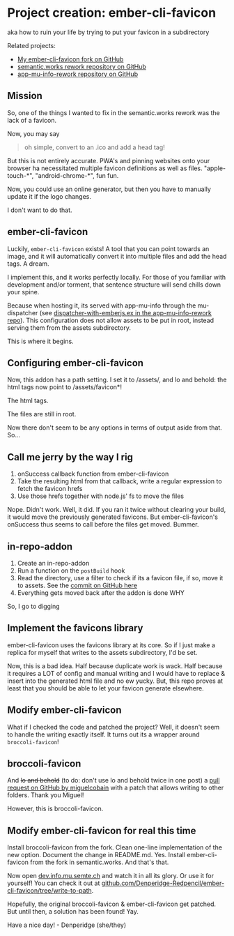# Project creation: ember-cli-favicon

aka how to ruin your life by trying to put your favicon in a subdirectory

Related projects:
- [My ember-cli-favicon fork on GitHub](https://github.com/Denperidge-Redpencil/ember-cli-favicon)
- [semantic.works rework repository on GitHub](https://github.com/Denperidge-Redpencil/semantic.works)
- [app-mu-info-rework repository on GitHub](https://github.com/Denperidge-Redpencil/app-mu-info-rework)

## Mission

So, one of the things I wanted to fix in the semantic.works rework was the lack of a favicon.

Now, you may say

> oh simple, convert to an .ico and add a head tag!

But this is not entirely accurate. PWA's and pinning websites onto your browser ha necessitated multiple favicon definitions as well as files. "apple-touch-\*", "android-chrome-\*", fun fun. 

Now, you could use an online generator, but then you have to manually update it if the logo changes.

I don't want to do that.

## ember-cli-favicon

Luckily, `ember-cli-favicon` exists! A tool that you can point towards an image, and it will automatically convert it into multiple files and add the head tags. A dream.

I implement this, and it works perfectly locally. For those of you familiar with development and/or torment, that sentence structure will send chills down your spine.

Because when hosting it, its served with app-mu-info through the mu-dispatcher (see [dispatcher-with-emberjs.ex in the app-mu-info-rework repo](https://github.com/Denperidge-Redpencil/app-mu-info-rework/blob/master/config/dispatcher/dispatcher-with-emberjs.ex)). This configuration does not allow assets to be put in root, instead serving them from the assets subdirectory.

This is where it begins.

## Configuring ember-cli-favicon

Now, this addon has a path setting. I set it to /assets/, and lo and behold: the html tags now point to /assets/favicon*!

The html tags.

The files are still in root.

Now there don't seem to be any options in terms of output aside from that. So...

## Call me jerry by the way I rig
1. onSuccess callback function from ember-cli-favicon
2. Take the resulting html from that callback, write a regular expression to fetch the favicon hrefs
3. Use those hrefs together with node.js' fs to move the files

Nope. Didn't work. Well, it did. If you ran it twice without clearing your build, it would move the previously generated favicons. But ember-cli-favicon's onSuccess thus seems to call before the files get moved. Bummer.

## in-repo-addon
1. Create an in-repo-addon
2. Run a function on the `postBuild` hook
3. Read the directory, use a filter to check if its a favicon file, if so, move it to assets. See the [commit on GitHub here](https://github.com/Denperidge-Redpencil/semantic.works/commit/4b7ff7e0d70af7add6a0931031696d35dee7bc5a)
4. Everything gets moved back after the addon is done WHY

So, I go to digging

## Implement the favicons library
ember-cli-favicon uses the favicons library at its core. So if I just make a replica for myself that writes to the assets subdirectory, I'd be set. 

Now, this is a bad idea. Half because duplicate work is wack. Half because it requires a LOT of config and manual writing and I would have to replace & insert into the generated html file and no ew yucky. But, this repo proves at least that you should be able to let your favicon generate elsewhere.

## Modify ember-cli-favicon
What if I checked the code and patched the project? Well, it doesn't seem to handle the writing exactly itself. It turns out its a wrapper around `broccoli-favicon`!

## broccoli-favicon
And ~~lo and behold~~ (to do: don't use lo and behold twice in one post) a [pull request on GitHub by miguelcobain](https://github.com/davewasmer/broccoli-favicon/pull/67) with a patch that allows writing to other folders. Thank you Miguel!

However, this is broccoli-favicon.

## Modify ember-cli-favicon for real this time
Install broccoli-favicon from the fork. Clean one-line implementation of the new option. Document the change in README.md. Yes. Install ember-cli-favicon from the fork in semantic.works. And that's that.

Now open [dev.info.mu.semte.ch](https://dev.info.mu.semte.ch) and watch it in all its glory. Or use it for yourself! You can check it out at [github.com/Denperidge-Redpencil/ember-cli-favicon/tree/write-to-path](https://github.com/Denperidge-Redpencil/ember-cli-favicon/tree/write-to-path).

Hopefully, the original broccoli-favicon & ember-cli-favicon get patched. But until then, a solution has been found! Yay.

Have a nice day!
\- Denperidge (she/they)
